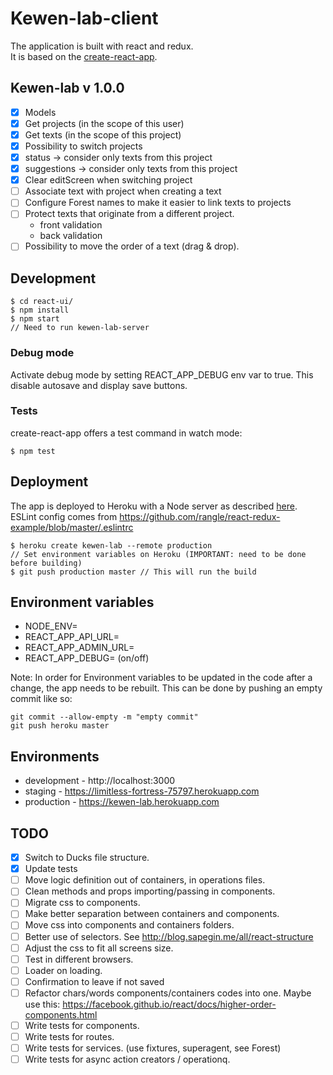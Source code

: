 # Kewen-lab-client
The application is built with react and redux.  
It is based on the [create-react-app](https://github.com/facebookincubator/create-react-app).

## Kewen-lab v 1.0.0
- [x] Models
- [x] Get projects (in the scope of this user)
- [x] Get texts (in the scope of this project)
- [x] Possibility to switch projects
- [x] status -> consider only texts from this project
- [x] suggestions -> consider only texts from this project
- [x] Clear editScreen when switching project
- [ ] Associate text with project when creating a text
- [ ] Configure Forest names to make it easier to link texts to projects
- [ ] Protect texts that originate from a different project.
  - front validation
  - back validation
- [ ] Possibility to move the order of a text (drag & drop).

## Development
```
$ cd react-ui/
$ npm install
$ npm start
// Need to run kewen-lab-server
```

### Debug mode
Activate debug mode by setting REACT_APP_DEBUG env var to true. This disable autosave and display save buttons.

### Tests
create-react-app offers a test command in watch mode:
```
$ npm test
```

## Deployment
The app is deployed to Heroku with a Node server as described [here](https://github.com/mars/heroku-cra-node).  
ESLint config comes from https://github.com/rangle/react-redux-example/blob/master/.eslintrc

```
$ heroku create kewen-lab --remote production
// Set environment variables on Heroku (IMPORTANT: need to be done before building)
$ git push production master // This will run the build
```

## Environment variables
- NODE_ENV=
- REACT_APP_API_URL=
- REACT_APP_ADMIN_URL=
- REACT_APP_DEBUG= (on/off)

Note: In order for Environment variables to be updated in the code after a change,
the app needs to be rebuilt. This can be done by pushing an empty commit like so:

```
git commit --allow-empty -m "empty commit"
git push heroku master
```

## Environments
- development - http://localhost:3000
- staging - https://limitless-fortress-75797.herokuapp.com
- production - https://kewen-lab.herokuapp.com

## TODO
- [x] Switch to Ducks file structure.
- [x] Update tests
- [ ] Move logic definition out of containers, in operations files.
- [ ] Clean methods and props importing/passing in components.
- [ ] Migrate css to components.
- [ ] Make better separation between containers and components.
- [ ] Move css into components and containers folders.
- [ ] Better use of selectors. See http://blog.sapegin.me/all/react-structure
- [ ] Adjust the css to fit all screens size.
- [ ] Test in different browsers.
- [ ] Loader on loading.
- [ ] Confirmation to leave if not saved
- [ ] Refactor chars/words components/containers codes into one. Maybe use this: https://facebook.github.io/react/docs/higher-order-components.html
- [ ] Write tests for components.
- [ ] Write tests for routes.
- [ ] Write tests for services. (use fixtures, superagent, see Forest)
- [ ] Write tests for async action creators / operationq.
